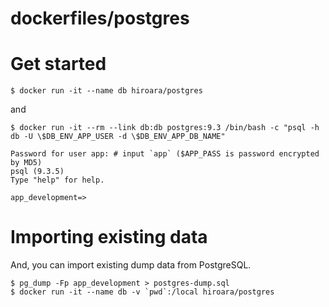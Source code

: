 # dockerfiles/postgres

# Get started

    $ docker run -it --name db hiroara/postgres

and

    $ docker run -it --rm --link db:db postgres:9.3 /bin/bash -c "psql -h db -U \$DB_ENV_APP_USER -d \$DB_ENV_APP_DB_NAME"

    Password for user app: # input `app` ($APP_PASS is password encrypted by MD5)
    psql (9.3.5)
    Type "help" for help.

    app_development=>

# Importing existing data

And, you can import existing dump data from PostgreSQL.

    $ pg_dump -Fp app_development > postgres-dump.sql
    $ docker run -it --name db -v `pwd`:/local hiroara/postgres
